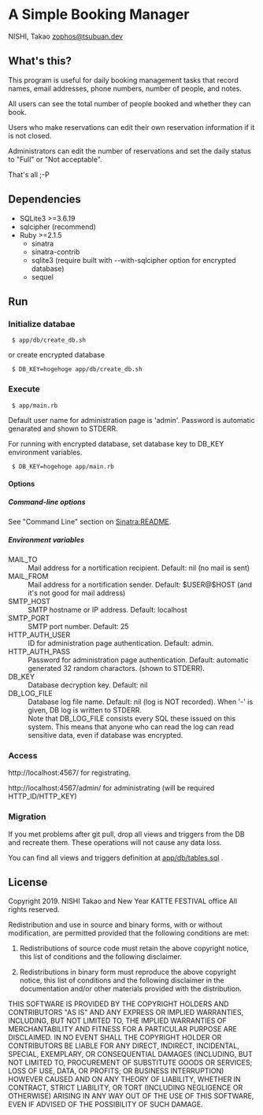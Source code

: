 # A Simple Booking Manager

NISHI, Takao <zophos@tsubuan.dev>

## What's this?

This program is useful for daily booking management tasks that record
names, email addresses, phone numbers, number of people, and notes.

All users can see the total number of people booked and whether they can book.

Users who make reservations can edit their own reservation information if it is
not closed.

Administrators can edit the number of reservations and set the daily status to
"Full" or "Not acceptable".

That's all ;-P

## Dependencies

 + SQLite3 >=3.6.19
 + sqlcipher (recommend)
 + Ruby >=2.1.5
   + sinatra
   + sinatra-contrib
   + sqlite3 (require built with --with-sqlcipher option for encrypted database)
   + sequel

## Run

### Initialize databae

~~~
 $ app/db/create_db.sh
~~~

or create encrypted database

~~~
 $ DB_KEY=hogehoge app/db/create_db.sh
~~~

### Execute

~~~
 $ app/main.rb
~~~

Default user name for administration page is 'admin'.
Password is automatic genarated and shown to STDERR.


For running with encrypted database, set database key to DB_KEY environment variables.

~~~
 $ DB_KEY=hogehoge app/main.rb
~~~

#### Options

##### Command-line options

See "Command Line" section on [Sinatra:README](http://sinatrarb.com/intro.html).

##### Environment variables

<dl>
<dt>MAIL_TO</dt>
<dd>Mail address for a nortification recipient. Default: nil (no mail is sent)</dd>

<dt>MAIL_FROM</dt>
<dd>Mail address for a nortification sender. Default: $USER@$HOST (and it's not good for mail address)</dd>

<dt>SMTP_HOST</dt>
<dd>SMTP hostname or IP address. Default: localhost</dd>

<dt>SMTP_PORT</dt>
<dd>SMTP port number. Default: 25</dd>

<dt>HTTP_AUTH_USER</dt>
<dd>ID for administration page authentication. Default: admin.</dd>

<dt>HTTP_AUTH_PASS</dt>
<dd>Password for administration page authentication. Default: automatic generated 32 random charactors. (shown to STDERR).</dd>

<dt>DB_KEY</dt>
<dd>Database decryption key. Default: nil</dd>

<dt>DB_LOG_FILE</dt>
<dd>Database log file name. Default: nil (log is NOT recorded). When '-' is given, DB log is written to STDERR.<br>
Note that DB_LOG_FILE consists every SQL these issued on this system.
This means that anyone who can read the log can read sensitive data, even if database was encrypted.</dd>
</dl>

### Access

http://localhost:4567/ for registrating.

http://localhost:4567/admin/ for administrating (will be required HTTP_ID/HTTP_KEY)

### Migration

If you met problems after git pull, drop all views and triggers from the DB and
recreate them.
These operations will not cause any data loss.

You can find all views and triggers definition at [app/db/tables.sql](./blob/master/app/db/tables.sql) .


## License

Copyright 2019. NISHI Takao and New Year KATTE FESTIVAL office
All rights reserved.

Redistribution and use in source and binary forms, with or without modification, are permitted provided that the following conditions are met:

1. Redistributions of source code must retain the above copyright notice, this list of conditions and the following disclaimer.

2. Redistributions in binary form must reproduce the above copyright notice, this list of conditions and the following disclaimer in the documentation and/or other materials provided with the distribution.

THIS SOFTWARE IS PROVIDED BY THE COPYRIGHT HOLDERS AND CONTRIBUTORS "AS IS" AND ANY EXPRESS OR IMPLIED WARRANTIES, INCLUDING, BUT NOT LIMITED TO, THE IMPLIED WARRANTIES OF MERCHANTABILITY AND FITNESS FOR A PARTICULAR PURPOSE ARE DISCLAIMED. IN NO EVENT SHALL THE COPYRIGHT HOLDER OR CONTRIBUTORS BE LIABLE FOR ANY DIRECT, INDIRECT, INCIDENTAL, SPECIAL, EXEMPLARY, OR CONSEQUENTIAL DAMAGES (INCLUDING, BUT NOT LIMITED TO, PROCUREMENT OF SUBSTITUTE GOODS OR SERVICES; LOSS OF USE, DATA, OR PROFITS; OR BUSINESS INTERRUPTION) HOWEVER CAUSED AND ON ANY THEORY OF LIABILITY, WHETHER IN CONTRACT, STRICT LIABILITY, OR TORT (INCLUDING NEGLIGENCE OR OTHERWISE) ARISING IN ANY WAY OUT OF THE USE OF THIS SOFTWARE, EVEN IF ADVISED OF THE POSSIBILITY OF SUCH DAMAGE.
